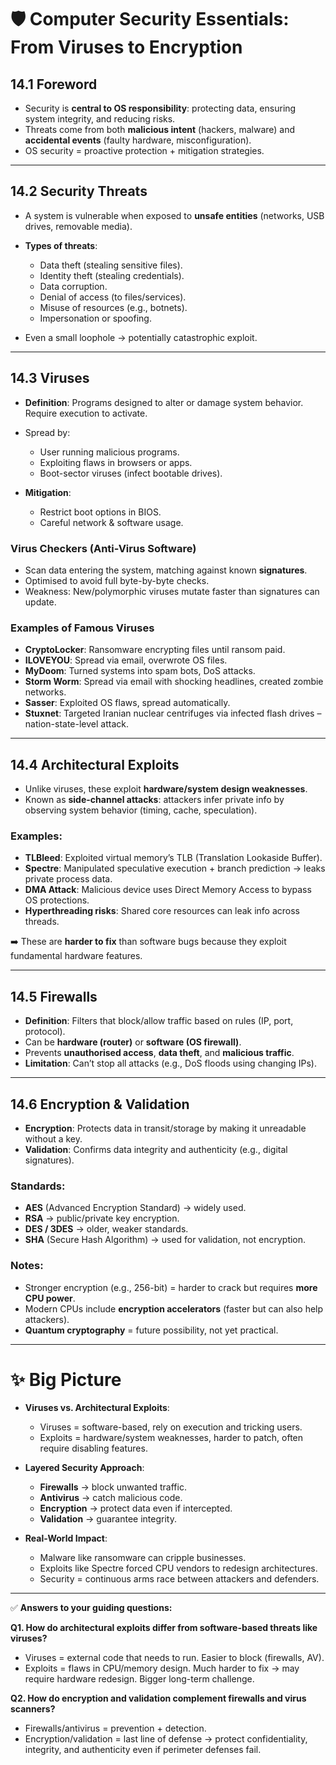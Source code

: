 # 🛡️ Computer Security Essentials: From Viruses to Encryption

## 14.1 Foreword

* Security is **central to OS responsibility**: protecting data, ensuring system integrity, and reducing risks.
* Threats come from both **malicious intent** (hackers, malware) and **accidental events** (faulty hardware, misconfiguration).
* OS security = proactive protection + mitigation strategies.

---

## 14.2 Security Threats

* A system is vulnerable when exposed to **unsafe entities** (networks, USB drives, removable media).
* **Types of threats**:

  * Data theft (stealing sensitive files).
  * Identity theft (stealing credentials).
  * Data corruption.
  * Denial of access (to files/services).
  * Misuse of resources (e.g., botnets).
  * Impersonation or spoofing.
* Even a small loophole → potentially catastrophic exploit.

---

## 14.3 Viruses

* **Definition**: Programs designed to alter or damage system behavior. Require execution to activate.
* Spread by:

  * User running malicious programs.
  * Exploiting flaws in browsers or apps.
  * Boot-sector viruses (infect bootable drives).
* **Mitigation**:

  * Restrict boot options in BIOS.
  * Careful network & software usage.

### Virus Checkers (Anti-Virus Software)

* Scan data entering the system, matching against known **signatures**.
* Optimised to avoid full byte-by-byte checks.
* Weakness: New/polymorphic viruses mutate faster than signatures can update.

### Examples of Famous Viruses

* **CryptoLocker**: Ransomware encrypting files until ransom paid.
* **ILOVEYOU**: Spread via email, overwrote OS files.
* **MyDoom**: Turned systems into spam bots, DoS attacks.
* **Storm Worm**: Spread via email with shocking headlines, created zombie networks.
* **Sasser**: Exploited OS flaws, spread automatically.
* **Stuxnet**: Targeted Iranian nuclear centrifuges via infected flash drives – nation-state-level attack.

---

## 14.4 Architectural Exploits

* Unlike viruses, these exploit **hardware/system design weaknesses**.
* Known as **side-channel attacks**: attackers infer private info by observing system behavior (timing, cache, speculation).

### Examples:

* **TLBleed**: Exploited virtual memory’s TLB (Translation Lookaside Buffer).
* **Spectre**: Manipulated speculative execution + branch prediction → leaks private process data.
* **DMA Attack**: Malicious device uses Direct Memory Access to bypass OS protections.
* **Hyperthreading risks**: Shared core resources can leak info across threads.

➡️ These are **harder to fix** than software bugs because they exploit fundamental hardware features.

---

## 14.5 Firewalls

* **Definition**: Filters that block/allow traffic based on rules (IP, port, protocol).
* Can be **hardware (router)** or **software (OS firewall)**.
* Prevents **unauthorised access**, **data theft**, and **malicious traffic**.
* **Limitation**: Can’t stop all attacks (e.g., DoS floods using changing IPs).

---

## 14.6 Encryption & Validation

* **Encryption**: Protects data in transit/storage by making it unreadable without a key.
* **Validation**: Confirms data integrity and authenticity (e.g., digital signatures).

### Standards:

* **AES** (Advanced Encryption Standard) → widely used.
* **RSA** → public/private key encryption.
* **DES / 3DES** → older, weaker standards.
* **SHA** (Secure Hash Algorithm) → used for validation, not encryption.

### Notes:

* Stronger encryption (e.g., 256-bit) = harder to crack but requires **more CPU power**.
* Modern CPUs include **encryption accelerators** (faster but can also help attackers).
* **Quantum cryptography** = future possibility, not yet practical.

---

# ✨ Big Picture

* **Viruses vs. Architectural Exploits**:

  * Viruses = software-based, rely on execution and tricking users.
  * Exploits = hardware/system weaknesses, harder to patch, often require disabling features.

* **Layered Security Approach**:

  * **Firewalls** → block unwanted traffic.
  * **Antivirus** → catch malicious code.
  * **Encryption** → protect data even if intercepted.
  * **Validation** → guarantee integrity.

* **Real-World Impact**:

  * Malware like ransomware can cripple businesses.
  * Exploits like Spectre forced CPU vendors to redesign architectures.
  * Security = continuous arms race between attackers and defenders.

---

✅ **Answers to your guiding questions:**

**Q1. How do architectural exploits differ from software-based threats like viruses?**

* Viruses = external code that needs to run. Easier to block (firewalls, AV).
* Exploits = flaws in CPU/memory design. Much harder to fix → may require hardware redesign. Bigger long-term challenge.

**Q2. How do encryption and validation complement firewalls and virus scanners?**

* Firewalls/antivirus = prevention + detection.
* Encryption/validation = last line of defense → protect confidentiality, integrity, and authenticity even if perimeter defenses fail.